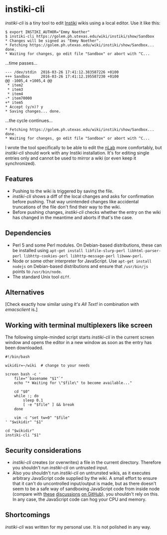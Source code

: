 # instiki-cli

*instiki-cli* is a tiny tool to edit
[Instiki](https://golem.ph.utexas.edu/wiki/instiki/show/HomePage) wikis using a
local editor. Use it like this:

    $ export INSTIKI_AUTHOR="Emmy Noether"
    $ instiki-cli https://golem.ph.utexas.edu/wiki/instiki/show/Sandbox
    * Changes will be signed as "Emmy Noether".
    * Fetching https://golem.ph.utexas.edu/wiki/instiki/show/Sandbox... done.
    * Waiting for changes, go edit file "Sandbox" or abort with ^C...

…time passes…

    --- /dev/stdin  2016-03-26 17:41:12.383587226 +0100
    +++ Sandbox     2016-03-26 17:41:12.195587230 +0100
    @@ -1005,4 +1005,4 @@
     * item2
     * item3
     * item4
    -* item70000
    +* item5
    * Accept (y/n)? y
    * Saving changes... done.

…the cycle continues…

    * Fetching https://golem.ph.utexas.edu/wiki/instiki/show/Sandbox... done.
    * Waiting for changes, go edit file "Sandbox" or abort with ^C...

I wrote the tool specifically to be able to edit the
[nLab](https://golem.ph.utexas.edu/wiki/instiki/show/Sandbox) more comfortably,
but *instiki-cli* should work with any Instiki installation. It's for editing
single entries only and cannot be used to mirror a wiki (or even keep it
synchronized).


## Features

* Pushing to the wiki is triggered by saving the file.
* *instiki-cli* shows a diff of the local changes and asks for confirmation
  before pushing. That way unintended changes like accidental truncations of
  the file don't find their way to the wiki.
* Before pushing changes, *instiki-cli* checks whether the entry on the wiki
  has changed in the meantime and aborts if that's the case.


## Dependencies

* Perl 5 and some Perl modules. On Debian-based distributions, these can be
  installed using `apt-get install libfile-slurp-perl libhtml-parser-perl
  libhttp-cookies-perl libhttp-message-perl libwww-perl`.
* Node or some other interpreter for JavaScript. Use `apt-get install nodejs`
  on Debian-based distributions and ensure that `/usr/bin/js` points to
  `/usr/bin/node`.
* The standard Unix tool `diff`.


## Alternatives

[Check exactly how similar using *It's All Text!* in combination with *emacsclient* is.]


## Working with terminal multiplexers like screen

The following simple-minded script starts *instiki-cli* in the current screen
window and opens the editor in a new window as soon as the entry has been
downloaded.

```shell
#!/bin/bash

wikidir=~/wiki  # change to your needs

screen bash -c '
    file="`basename "$1"`"
    echo "* Waiting for \"$file\" to become available..."

    cd "$0"
    while :; do
        sleep 0.1
        [ -e "$file" ] && break
    done

    vim -c "set tw=0" "$file"
' "$wikidir" "$1"

cd "$wikidir"
instiki-cli "$1"
```


## Security considerations

* *instiki-cli* creates (or overwrites) a file in the current directory.
  Therefore you shouldn't run *instiki-cli* on untrusted input.
* Also you shouldn't run *instiki-cli* on untrunsted wikis, as it executes
  arbitrary JavaScript code supplied by the wiki. A small effort to ensure that
  it can't do uncontrolled input/output is made, but as there doesn't seem to
  be a safe way of sandboxing JavaScript code from inside node (compare with
  [these](https://github.com/bcoe/sandcastle/issues/31)
  [discussions](https://github.com/nodejs/node-v0.x-archive/issues/1469) [on
  GitHub](https://github.com/oftn/oftn-bot/commit/892a34dda5dfd77b499b2c913801c2b599b31342)),
  you shouldn't rely on this. In any case, the JavaScript code can hog your CPU and memory.


## Shortcomings

*instiki-cli* was written for my personal use. It is not polished in any way.
